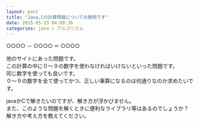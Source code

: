 ```yaml
---
layout: post
title: "Java,Cの計算問題についての質問です"
date: 2015-05-23 04:09:36
categories: java c アルゴリズム
---
```

<p>○○○○ － ○○○○ ＝ ○○○○ </p>

<p>他のサイトにあった問題です。 <br>
この計算の中に０～９の数字を使わなければいけないといった問題です。 <br>
同じ数字を使っても良いです。 <br>
０～９の数字を全て使ってかつ、正しい筆算になるのは何通りなのか求めたいです。 </p>

<p>javaかCで解きたいのですが、解き方が浮かびません。 <br>
また、このような問題を解くときに便利なライブラリ等はあるのでしょうか？ <br>
解き方や考え方を教えてください。 </p>
